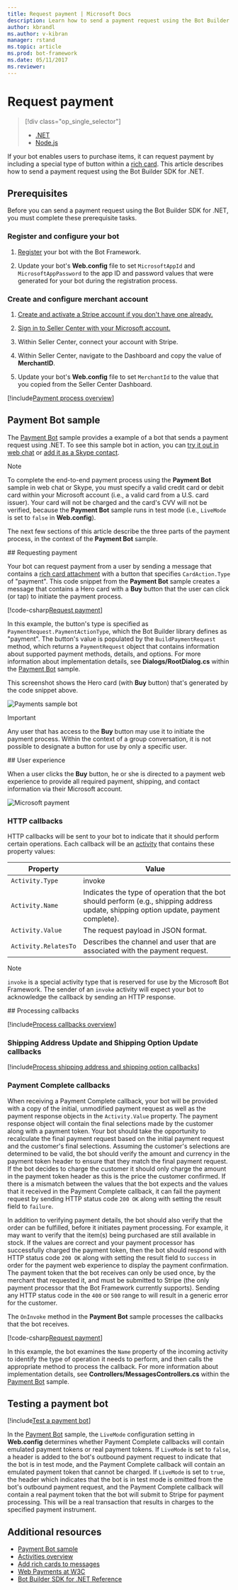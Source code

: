 ```yaml
---
title: Request payment | Microsoft Docs
description: Learn how to send a payment request using the Bot Builder SDK for .NET.
author: kbrandl
ms.author: v-kibran
manager: rstand
ms.topic: article
ms.prod: bot-framework
ms.date: 05/11/2017
ms.reviewer: 
---
```


# Request payment
> [!div class="op_single_selector"]
> - [.NET](../dotnet/bot-builder-dotnet-request-payment.md)
> - [Node.js](../nodejs/bot-builder-nodejs-request-payment.md)

If your bot enables users to purchase items, it can request payment by including 
a special type of button within a [rich card](~/dotnet/bot-builder-dotnet-add-rich-card-attachments.md). 
This article describes how to send a payment request using the Bot Builder SDK for .NET.

## Prerequisites

Before you can send a payment request using the Bot Builder SDK for .NET, you must complete these prerequisite tasks.

### Register and configure your bot

1. [Register](~/portal-register-bot.md) your bot with the Bot Framework.

2. Update your bot's **Web.config** file to set `MicrosoftAppId` and `MicrosoftAppPassword` to the app ID and password values that were generated for your bot during the registration process. 

### Create and configure merchant account

1. <a href="https://dashboard.stripe.com/register" target="_blank">Create and activate a Stripe account if you don't have one already.</a>

2. <a href="https://seller.microsoft.com/en-us/dashboard/registration/seller/?accountprogram=botframework" target="_blank">Sign in to Seller Center with your Microsoft account.</a>

3. Within Seller Center, connect your account with Stripe.

4. Within Seller Center, navigate to the Dashboard and copy the value of **MerchantID**.

5. Update your bot's **Web.config** file to set `MerchantId` to the value that you copied from the Seller Center Dashboard. 

[!include[Payment process overview](~/includes/snippet-payment-process-overview.md)]

## Payment Bot sample

The <a href="https://github.com/Microsoft/BotBuilder-Samples/tree/master/CSharp/sample-payments" target="_blank">Payment Bot</a> sample provides a example of a bot that sends a payment request 
using .NET. 
To see this sample bot in action, you can 
<a href="https://webchat.botframework.com/embed/paymentsample?s=d39Bk7JOMzQ.cwA.Rig.dumLki9bs3uqfWFMjXPn5PFnQVmT2VAVR1Zl1iPi07k" target="_blank">try it out in web chat</a> or
<a href="https://join.skype.com/bot/9fbc0f17-43eb-40fe-bf3b-af151e6ce45e" target="_blank">add it as a Skype 
contact</a>. 

> [!NOTE]
> To complete the end-to-end payment process using the **Payment Bot** sample in web chat or Skype, 
> you must specify a valid credit card or debit card within your Microsoft account 
> (i.e., a valid card from a U.S. card issuer). 
> Your card will not be charged and the card's CVV will not be verified, 
> because the **Payment Bot** sample runs in test mode (i.e., `LiveMode` is set to `false` in **Web.config**).

The next few sections of this article describe the three parts of the payment process, 
in the context of the **Payment Bot** sample.

##<a id="request-payment"></a> Requesting payment

Your bot can request payment from a user by sending a message that contains a 
[rich card attachment](~/dotnet/bot-builder-dotnet-add-rich-card-attachments.md) with a button that specifies 
`CardAction.Type` of "payment". 
This code snippet from the **Payment Bot** sample creates a message that contains a Hero card with a **Buy** button that the user can click (or tap) to initiate the payment process. 

[!code-csharp[Request payment](~/includes/code/dotnet-request-payment.cs#requestPayment)]

In this example, the button's type is specified as `PaymentRequest.PaymentActionType`, which 
the Bot Builder library defines as "payment". 
The button's value is populated by the `BuildPaymentRequest` method, which returns 
a `PaymentRequest` object that contains information about supported payment methods, details, 
and options. 
For more information about implementation details, see **Dialogs/RootDialog.cs** within the 
<a href="https://github.com/Microsoft/BotBuilder-Samples/tree/master/CSharp/sample-payments" target="_blank">Payment Bot</a> sample.

This screenshot shows the Hero card (with **Buy** button) that's generated by the code snippet above. 
 
![Payments sample bot](~/media/payments-bot-buy.png) 

> [!IMPORTANT]
> Any user that has access to the **Buy** button may use it to initiate the payment process. 
> Within the context of a group conversation, it is not possible to designate a button for use by only 
> a specific user. 

##<a id="user-experience"></a> User experience

When a user clicks the **Buy** button, he or she is directed to a payment web experience to provide all required payment, shipping, and contact information via their Microsoft account. 

![Microsoft payment](~/media/microsoft-payment.png)

### HTTP callbacks

HTTP callbacks will be sent to your bot to indicate that it should perform certain operations. 
Each callback will be an [activity](~/dotnet/bot-builder-dotnet-activities.md) 
that contains these property values: 

| Property | Value |
|----|----|
| `Activity.Type` | invoke | 
| `Activity.Name` | Indicates the type of operation that the bot should perform (e.g., shipping address update, shipping option update, payment complete). | 
| `Activity.Value` | The request payload in JSON format. | 
| `Activity.RelatesTo` |  Describes the channel and user that are associated with the payment request. | 

> [!NOTE]
> `invoke` is a special activity type that is reserved for use by the Microsoft Bot Framework. 
> The sender of an `invoke` activity will expect your bot to acknowledge the callback by sending an HTTP response.

##<a id="process-callbacks"></a> Processing callbacks

[!include[Process callbacks overview](~/includes/snippet-payment-process-callbacks-overview.md)]

### Shipping Address Update and Shipping Option Update callbacks

[!include[Process shipping address and shipping option callbacks](~/includes/snippet-payment-process-callbacks-1.md)]

### Payment Complete callbacks

When receiving a Payment Complete callback, your bot will be provided with a copy of the initial, unmodified payment request as 
well as the payment response objects in the `Activity.Value` property. The payment response object will contain the final selections 
made by the customer along with a payment token. Your bot should take the opportunity to recalculate the final payment request based on
the initial payment request and the customer's final selections. Assuming the customer's selections are determined to be valid, the bot
should verify the amount and currency in the payment token header to ensure that they match the final payment request.  If the bot 
decides to charge the customer it should only charge the amount in the payment token header as this is the price the customer confirmed. 
If there is a mismatch between the values that the bot expects and the values that it received in the Payment Complete callback, it can 
fail the payment request by sending HTTP status code `200 OK` along with setting the result field to `failure`.   

In addition to verifying payment details, the bot should also verify that the order can be fulfilled, before it initiates payment 
processing. For example, it may want to verify that the item(s) being purchased are still available in stock. 
If the values are correct and your payment processor has successfully charged the payment token, then the bot should respond with HTTP 
status code `200 OK` along with setting the result field to `success` in order for the payment web experience to display the payment 
confirmation. The payment token that the bot receives can only be used once, by the merchant that requested it, and must be submitted to 
Stripe (the only payment processor that the Bot Framework currently supports). Sending any HTTP status code in the `400` or `500` range 
to will result in a generic error for the customer.

The `OnInvoke` method in the **Payment Bot** sample processes the callbacks that the bot receives. 

[!code-csharp[Request payment](~/includes/code/dotnet-request-payment.cs#processCallback)]

In this example, the bot examines the `Name` property of the incoming activity to identify the type of 
operation it needs to perform, and then calls the appropriate method to process the callback. 
For more information about implementation details, see **Controllers/MessagesControllers.cs** 
within the <a href="https://github.com/Microsoft/BotBuilder-Samples/tree/master/CSharp/sample-payments" target="_blank">Payment Bot</a> sample.

## Testing a payment bot

[!include[Test a payment bot](~/includes/snippet-payment-test-bot.md)]

In the <a href="https://github.com/Microsoft/BotBuilder-Samples/tree/master/CSharp/sample-payments" target="_blank">Payment Bot</a> sample, the `LiveMode` configuration setting in **Web.config** determines whether 
Payment Complete callbacks will contain emulated payment tokens or real payment tokens. If `LiveMode` is set to `false`, a header is added to the bot's outbound payment request to indicate that the bot is in test mode, and the Payment Complete callback will contain an emulated payment token that cannot be charged. If `LiveMode` is set to `true`, the header which indicates that the bot is in test mode is omitted from the bot's outbound payment request, and the Payment Complete callback will contain a real payment token that the bot will submit to Stripe for payment processing. This will be a real transaction that results in charges to the specified payment instrument. 

## Additional resources

- <a href="https://github.com/Microsoft/BotBuilder-Samples/tree/master/CSharp/sample-payments" target="_blank">Payment Bot sample</a>
- [Activities overview](~/dotnet/bot-builder-dotnet-activities.md)
- [Add rich cards to messages](~/dotnet/bot-builder-dotnet-add-rich-card-attachments.md)
- <a href="http://www.w3.org/Payments/" target="_blank">Web Payments at W3C</a> 
- <a href="https://docs.microsoft.com/en-us/dotnet/api/?view=botbuilder-3.8" target="_blank">Bot Builder SDK for .NET Reference</a>